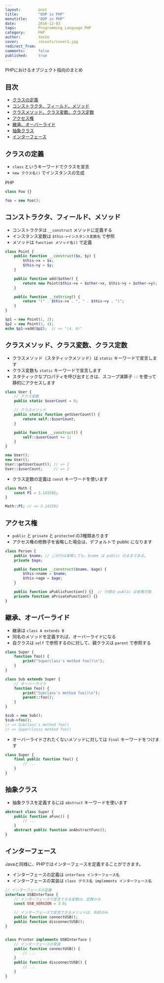 ```yaml
---
layout:        post
title:         "OOP in PHP"
menutitle:     "OOP in PHP"
date:          2016-12-03
tags:          Programming Language PHP
category:      PHP
author:        tex2e
cover:         /assets/cover1.jpg
redirect_from:
comments:      false
published:     true
---
```


PHPにおけるオブジェクト指向のまとめ

目次
-------

- [クラスの定義](#class)
- [コンストラクタ、フィールド、メソッド](#constructor)
- [クラスメソッド、クラス変数、クラス定数](#class-method)
- [アクセス権](#access)
- [継承、オーバーライド](#extends)
- [抽象クラス](#abstruct)
- [インターフェース](#interface)


<a name="class"></a>

クラスの定義
-----------

- `class` というキーワードでクラスを宣言
- `new クラス名()` でインスタンスの生成

PHP

```php
class Foo {}

foo = new Foo();
```


<a name="constructor"></a>

コンストラクタ、フィールド、メソッド
------------------------------

- コンストラクタは `__construct` メソッドに定義する
- インスタンス変数は `$this->インスタンス変数名` で参照
- メソッドは `function メソッド名()` で定義

```php
class Point {
    public function __construct($x, $y) {
        $this->x = $x;
        $this->y = $y;
    }

    public function add($other) {
        return new Point($this->x + $other->x, $this->y + $other->y);
    }

    public function __toString() {
        return "(" . $this->x . ", " . $this->y . ")";
    }
}

$p1 = new Point(1, 2);
$p2 = new Point(3, 4);
echo $p1->add($p2);  // => "(4, 6)"
```


<a name="class-method"></a>

クラスメソッド、クラス変数、クラス定数
------------------------------

- クラスメソッド（スタティックメソッド）は `static` キーワードで宣言します
- クラス変数も `static` キーワードで宣言します
- スタティックなプロパティを呼び出すときは、スコープ演算子 `::` を使って静的にアクセスします

```php
class User {
    // クラス変数
    public static $userCount = 0;

    // クラスメソッド
    public static function getUserCount() {
        return self::$userCount;
    }

    public function __construct() {
        self::$userCount += 1;
    }
}

new User();
new User();
User::getUserCount(); // => 2
User::$userCount;     // => 2
```

- クラス定数の定義は `const` キーワードを使います

```php
class Math {
    const PI = 3.141592;
}

Math::PI; // => 3.141592
```


<a name="access"></a>

アクセス権
-----------

- `public` と `private` と `protected` の3種類あります
- アクセス権の修飾子を省略した場合は、デフォルトで public になります

```php
class Person {
    public $name; // この行は省略しても、$name は public のままである。
    private $age;

    public function __construct($name, $age) {
        $this->name = $name;
        $this->age = $age;
    }

    public function aPublicFunction() {}  // 行頭の public は省略可能
    private function aPrivateFunction() {}
}
```


<a name="extends"></a>

継承、オーバーライド
------------------

- 継承は `class A extends B`
- 同名のメソッドを定義すれば、オーバーライドになる
- 自クラスは `self` で参照するのに対して、親クラスは `parent` で参照する

```php
class Super {
    function foo() {
        print("Superclass's method foo()\n");
    }
}

class Sub extends Super {
    // オーバーライド
    function foo() {
        print("Subclass's method foo()\n");
        parent::foo();
    }
}

$sub = new Sub();
$sub->foo();
// => Subclass's method foo()
// => Superclasss method foo()
```

- オーバーライドされたくないメソッドに対しては `final` キーワードをつけます

```php
class Super {
    final public function foo() {
        // ...
    }
}
```


<a name="abstruct"></a>

抽象クラス
------------------

- 抽象クラスを定義するには `abstruct` キーワードを使います

```php
abstract class Super {
    public function aFunc() {
        // ...
    }
    abstract public function anAbstractFunc();
}
```


<a name="interface"></a>

インターフェース
------------------

Javaと同様に、PHPではインターフェースを定義することができます。

- インターフェースの定義は `interface インターフェース名`
- インターフェースの実装は `class クラス名 implements インターフェース名`

```php
// インターフェースの定義
interface USBInterface {
    // インターフェースで宣言できる変数は、定数のみ
    const USB_VERSION = 3.0;

    // インターフェースで宣言できるメソッドは、名前のみ
    public function connectUSB();
    public function disconnectUSB();
}


class Printer implements USBInterface {
    // インターフェースの実装
    public function connectUSB() {
        // ...
    }
    public function disconnectUSB() {
        // ...
    }
}
```
